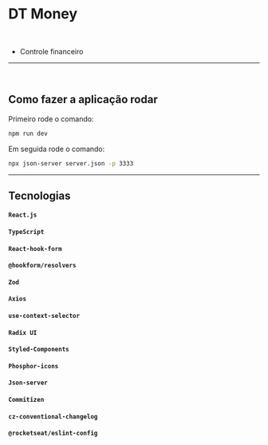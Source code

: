 # DT Money

<br/>

- Controle financeiro

<hr>

<br/>

## Como fazer a aplicação rodar

Primeiro rode o comando:

```bash
npm run dev
```

Em seguida rode o comando:

```bash
npx json-server server.json -p 3333
```
<hr>

## **Tecnologias**

#### `React.js`

#### `TypeScript`

#### `React-hook-form`

#### `@hookform/resolvers`

#### `Zod`

#### `Axios`

#### `use-context-selector`

#### `Radix UI`

#### `Styled-Components`

#### `Phosphor-icons`

#### `Json-server`

#### `Commitizen`

#### `cz-conventional-changelog`

#### `@rocketseat/eslint-config`
